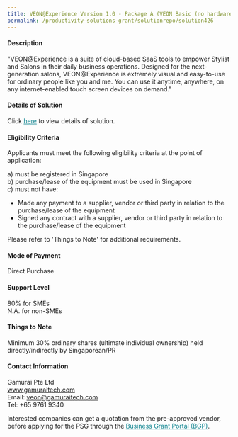 ```yaml
---
title: VEON@Experience Version 1.0 - Package A (VEON Basic (no hardware))
permalink: /productivity-solutions-grant/solutionrepo/solution426
---
```


#### Description

"VEON@Experience is a suite of cloud-based SaaS tools to empower Stylist and Salons in their daily business operations. 
Designed for the next-generation salons, VEON@Experience is extremely visual and easy-to-use for ordinary people like you and me. You can use it anytime, anywhere, on any internet-enabled touch screen devices on demand."

#### Details of Solution

Click <a href='https://govassist.gobusiness.gov.sg/images/psg/Gamurai_20200038_Annex_3_20200625145018_Part_1.pdf' style='color:#037e8a'>here</a> to view details of solution.

#### Eligibility Criteria

Applicants must meet the following eligibility criteria at the point of application:

a) must be registered in Singapore <br>
b) purchase/lease of the equipment must be used in Singapore <br>
c) must not have:
- Made any payment to a supplier, vendor or third party in relation to the purchase/lease of the equipment
- Signed any contract with a supplier, vendor or third party in relation to the purchase/lease of the equipment

Please refer to 'Things to Note' for additional requirements.

#### Mode of Payment
Direct Purchase

#### Support Level
80% for SMEs <br>
N.A. for non-SMEs

#### Things to Note
Minimum 30% ordinary shares (ultimate individual ownership) held directly/indirectly by Singaporean/PR

#### Contact Information
Gamurai Pte Ltd<br>www.gamuraitech.com<br>Email: veon@gamuraitech.com<br>Tel: +65 9761 9340

Interested companies can get a quotation from the pre-approved vendor, before applying for the PSG through the <a target='_blank' style='color:#037e8a' href='https://www.businessgrants.gov.sg/'>Business Grant Portal (BGP)</a>.
